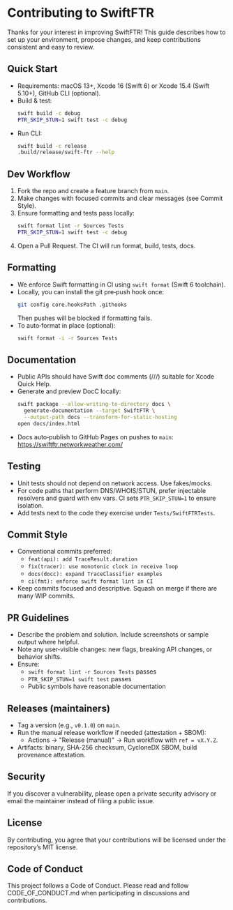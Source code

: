 # Contributing to SwiftFTR

Thanks for your interest in improving SwiftFTR! This guide describes how to set up your environment, propose changes, and keep contributions consistent and easy to review.

## Quick Start
- Requirements: macOS 13+, Xcode 16 (Swift 6) or Xcode 15.4 (Swift 5.10+), GitHub CLI (optional).
- Build & test:
  ```bash
  swift build -c debug
  PTR_SKIP_STUN=1 swift test -c debug
  ```
- Run CLI:
  ```bash
  swift build -c release
  .build/release/swift-ftr --help
  ```

## Dev Workflow
1. Fork the repo and create a feature branch from `main`.
2. Make changes with focused commits and clear messages (see Commit Style).
3. Ensure formatting and tests pass locally:
   ```bash
   swift format lint -r Sources Tests
   PTR_SKIP_STUN=1 swift test -c debug
   ```
4. Open a Pull Request. The CI will run format, build, tests, docs.

## Formatting
- We enforce Swift formatting in CI using `swift format` (Swift 6 toolchain).
- Locally, you can install the git pre‑push hook once:
  ```bash
  git config core.hooksPath .githooks
  ```
  Then pushes will be blocked if formatting fails.
- To auto‑format in place (optional):
  ```bash
  swift format -i -r Sources Tests
  ```

## Documentation
- Public APIs should have Swift doc comments (///) suitable for Xcode Quick Help.
- Generate and preview DocC locally:
  ```bash
  swift package --allow-writing-to-directory docs \
    generate-documentation --target SwiftFTR \
    --output-path docs --transform-for-static-hosting
  open docs/index.html
  ```
- Docs auto‑publish to GitHub Pages on pushes to `main`: https://swiftftr.networkweather.com/

## Testing
- Unit tests should not depend on network access. Use fakes/mocks.
- For code paths that perform DNS/WHOIS/STUN, prefer injectable resolvers and guard with env vars. CI sets `PTR_SKIP_STUN=1` to ensure isolation.
- Add tests next to the code they exercise under `Tests/SwiftFTRTests`.

## Commit Style
- Conventional commits preferred:
  - `feat(api): add TraceResult.duration`
  - `fix(tracer): use monotonic clock in receive loop`
  - `docs(docc): expand TraceClassifier examples`
  - `ci(fmt): enforce swift format lint in CI`
- Keep commits focused and descriptive. Squash on merge if there are many WIP commits.

## PR Guidelines
- Describe the problem and solution. Include screenshots or sample output where helpful.
- Note any user‑visible changes: new flags, breaking API changes, or behavior shifts.
- Ensure:
  - `swift format lint -r Sources Tests` passes
  - `PTR_SKIP_STUN=1 swift test` passes
  - Public symbols have reasonable documentation

## Releases (maintainers)
- Tag a version (e.g., `v0.1.0`) on `main`.
- Run the manual release workflow if needed (attestation + SBOM):
  - Actions → "Release (manual)" → Run workflow with `ref = vX.Y.Z`.
- Artifacts: binary, SHA‑256 checksum, CycloneDX SBOM, build provenance attestation.

## Security
If you discover a vulnerability, please open a private security advisory or email the maintainer instead of filing a public issue.

## License
By contributing, you agree that your contributions will be licensed under the repository’s MIT license.

## Code of Conduct
This project follows a Code of Conduct. Please read and follow CODE_OF_CONDUCT.md when participating in discussions and contributions.
